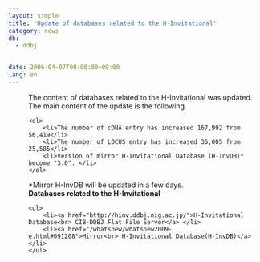 ```yaml
---
layout: simple
title: 'Update of databases related to the H-Invitational'
category: news
db:
  - ddbj


date: 2006-04-07T00:00:00+09:00
lang: en
---
```


<html>
<dd>The content of databases related to the H-Invitational was updated.<br> The main content of the update is the following.
<dd>

    <ol>
        <li>The number of cDNA entry has increased 167,992 from 56,419</li>
        <li>The number of LOCUS entry has increased 35,005 from 25,585</li>
        <li>Version of mirror H-Invitational Database (H-InvDB)* become "3.0". </li>
    </ol>
<dd>*Mirror H-InvDB will be updated in a few days.
<dd><b>Databases related to the H-Invitational</b>

    <ul>
        <li><a href="http://hinv.ddbj.nig.ac.jp/">H-Invitational Database<br> CIB-DDBJ Flat File Server</a> </li>
        <li><a href="/whatsnew/whatsnew2009-e.html#091208">Mirror<br> H-Invitational Database(H-InvDB)</a> </li>
    </ul>
</dd>
</dd>
</dd>
</dd>
</html>
